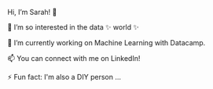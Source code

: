 Hi, I’m Sarah! 👋

👀 I’m so interested in the data ✨ world ✨

🌱 I’m currently working on Machine Learning with Datacamp.

📫 You can connect with me on LinkedIn!

⚡ Fun fact: I'm also a DIY person ...





